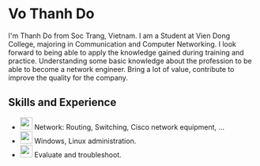 # Vo Thanh Do
I'm Thanh Do from Soc Trang, Vietnam. I am a Student at Vien Dong College, majoring in Communication and Computer Networking. I look forward to being able to apply the knowledge gained during training and practice. Understanding some basic knowledge about the profession to be able to become a network engineer. Bring a lot of value, contribute to improve the quality for the company.
## Skills and Experience
* <img src='https://cdn3.iconfinder.com/data/icons/network-39/180/1775-512.png' height='25'>   Network: Routing, Switching, Cisco network equipment, ...
* <img src='https://github.com/vothanhdo-devops/about-me/blob/main/OS_windows_and_linux-removebg-preview.png' height='25'>   Windows, Linux administration.
* <img src='https://github.com/vothanhdo-devops/about-me/blob/main/troubleshooting-vs-debugging-removebg-preview.png' height='25'>   Evaluate and troubleshoot.
